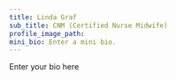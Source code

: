 ```yaml
---
title: Linda Graf
sub_title: CNM (Certified Nurse Midwife)
profile_image_path:
mini_bio: Enter a mini bio.
---
```


Enter your bio here